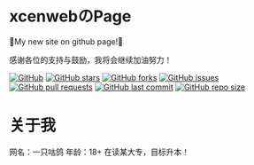 # xcenwebのPage

🎉My new site on github page!🎉

感谢各位的支持与鼓励，我将会继续加油努力！

[![GitHub](https://img.shields.io/github/license/xcenweb/xcenweb.github.io)](https://github.com/xcenweb/xcenweb.github.io/blob/master/LICENSE)
[![GitHub stars](https://img.shields.io/github/stars/xcenweb/xcenweb.github.io)](https://github.com/xcenweb/xcenweb.github.io/stargazers)
[![GitHub forks](https://img.shields.io/github/forks/xcenweb/xcenweb.github.io)](https://github.com/xcenweb/xcenweb.github.io/network/members)
[![GitHub issues](https://img.shields.io/github/issues/xcenweb/xcenweb.github.io)](https://github.com/xcenweb/xcenweb.github.io/issues)
[![GitHub pull requests](https://img.shields.io/github/issues-pr/xcenweb/xcenweb.github.io)](https://github.com/xcenweb/xcenweb.github.io/pulls)
[![GitHub last commit](https://img.shields.io/github/last-commit/xcenweb/xcenweb.github.io)](https://github.com/xcenweb/xcenweb.github.io/commits/master)
[![GitHub repo size](https://img.shields.io/github/repo-size/xcenweb/xcenweb.github.io)](https://github.com/xcenweb/xcenweb.github.io/archive/master.zip)

# 关于我

网名：一只咕鸽
年龄：18+
在读某大专，目标升本！